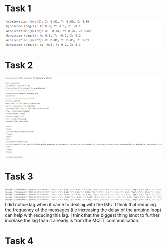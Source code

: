 # Task 1
![Alt text](task1.png)
# Task 2
![Alt text](task2.png)
# Task 3
![Alt text](task3.png)
I did notice lag when it came to dealing with the IMU. I think that reducing the frequency of the messages (i.e increasing the delay of the arduino loop) can help with reducing this lag. I think that the biggest thing isnot to further increase the lag than it already is from the MQTT communication.

# Task 4
